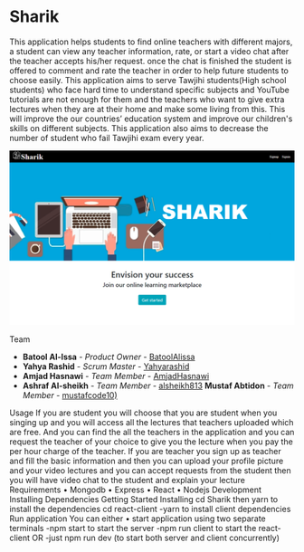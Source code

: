 # Sharik
This application helps students to find online teachers with different majors, a student can view any teacher information, rate, or start a video chat after the teacher accepts his/her request. once the chat is finished the student is offered to comment and rate the teacher in order to help future students to choose easily.
This application aims to serve Tawjihi students(High school students) who face hard time to understand specific subjects and YouTube tutorials are not enough for them and the teachers who want to give extra lectures when they are at their home and make some living from this. This will improve the our countries’ education system and improve our children's skills on different subjects. This application also aims to decrease the number of student who fail Tawjihi exam every year.

 ![](image/sharik.png)

Team

* **Batool Al-Issa** - *Product Owner* - [BatoolAlissa](https://github.com/BatoolAlissa)
* **Yahya Rashid** - *Scrum Master* - [Yahyarashid](https://github.com/Yahyarashid)
* **Amjad Hasnawi** - *Team Member* - [AmjadHasnawi](https://github.com/AmjadHasnawi)
* **Ashraf Al-sheikh** - *Team Member* - [alsheikh813](https://github.com/alsheikh813)
**Mustaf Abtidon** - *Team Member* - [mustafcode10)](https://github.com/mustafcode10)

Usage
If you are student you will choose that you are student when you singing up and you will access all the lectures that teachers uploaded which are free. And you can find the all the teachers in the application and you can request the teacher of your choice to give you the lecture when you pay the per hour charge of the teacher.
If you are teacher you sign up as teacher and fill the basic information and then you can upload your profile picture and your video lectures and you can accept requests from the student then you will have video chat to the student and explain your lecture
Requirements
•	Mongodb
•	Express
•	React
•	Nodejs
Development
Installing Dependencies
Getting Started Installing cd Sharik then yarn to install the dependencies
cd react-client -yarn to install client dependencies
Run application
You can either
•	start application using two separate terminals -npm start to start the server -npm run client to start the react-client
OR -just npm run dev (to start both server and client concurrently)


